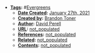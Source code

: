- **[Tags](<Tags.md>):** #[Evergreens](<Evergreens.md>)
    - **[Date Created](<Date Created.md>):** [January 27th, 2021](<January 27th, 2021.md>)
    - **[Created by](<Created by.md>):** [Brandon Toner](<Brandon Toner.md>)
    - **[Author](<Author.md>):** [David Perell](<David Perell.md>)
    - **[URL](<URL.md>):** [not_populated](<not_populated.md>)
    - **[References](<References.md>):** [not_populated](<not_populated.md>)
    - **[Related](<Related.md>):** [not_populated](<not_populated.md>)
    - **[Contents](<Contents.md>):** [not_populated](<not_populated.md>)
